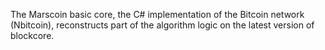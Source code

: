 The Marscoin basic core, the C# implementation of the Bitcoin network (Nbitcoin), reconstructs part of the algorithm logic on the latest version of blockcore.
